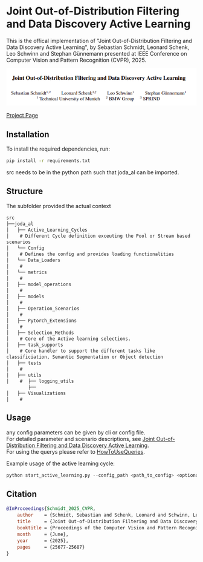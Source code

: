 # Joint Out-of-Distribution Filtering and Data Discovery Active Learning
This is the offical implementation of "Joint Out-of-Distribution Filtering and Data Discovery Active Learning",
by Sebastian Schmidt, Leonard Schenk, Leo Schwinn and Stephan Günnemann presented at IEEE Conference on Computer Vision and Pattern Recognition (CVPR), 2025.

![Joint Out-of-Distribution Filtering and Data Discovery Active Learning](assets/Title.png)

[Project Page](https://www.cs.cit.tum.de/daml/joda/)


## Installation

To install the required dependencies, run:

```bash
pip install -r requirements.txt
```
src needs to be in the python path such that joda_al can be imported.

## Structure

The subfolder provided the actual context 
```
src
├──joda_al
│   ├── Active_Learning_Cycles
│    # Different Cycle definition exceuting the Pool or Stream based scenarios
│   └── Config
│    # Defines the config and provides loading functionalities
│   └── Data_Loaders
│    #
│   └── metrics
│    #
│   ├── model_operations
│    #
│   ├── models
│    #
│   ├── Operation_Scenarios
│    #
│   ├── Pytorch_Extensions
│    #
│   ├── Selection_Methods
│    # Core of the Active learning selections. 
│   ├── task_supports
│    # Core handler to support the different tasks like classificiation, Semantic Segmentation or Object detection 
│   ├── tests
│    # 
│   ├── utils
│    #  ├── logging_utils
        ├── 
│   ├── Visualizations
│    #
```

## Usage


any config parameters can be given by cli or config file.
<br>
For detailed parameter and scenario descriptions, see [Joint Out-of-Distribution Filtering and Data Discovery Active Learning](doc/Method). <br>
For using the querys please refer to [HowToUseQueries](doc/HowToUseQueries.md).

Example usage of the active learning cycle:
```python
python start_active_learning.py --config_path <path_to_config> <optional further arguments>
```

## Citation
```bibtex
@InProceedings{Schmidt_2025_CVPR,
    author    = {Schmidt, Sebastian and Schenk, Leonard and Schwinn, Leo and G\"unnemann, Stephan},
    title     = {Joint Out-of-Distribution Filtering and Data Discovery Active Learning},
    booktitle = {Proceedings of the Computer Vision and Pattern Recognition Conference (CVPR)},
    month     = {June},
    year      = {2025},
    pages     = {25677-25687}
}
```